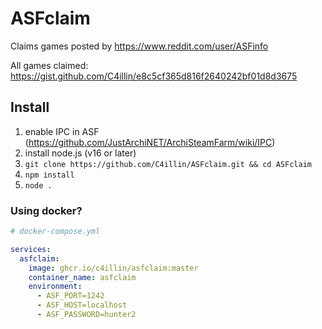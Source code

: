 # ASFclaim
Claims games posted by https://www.reddit.com/user/ASFinfo

All games claimed: https://gist.github.com/C4illin/e8c5cf365d816f2640242bf01d8d3675

## Install
1. enable IPC in ASF (https://github.com/JustArchiNET/ArchiSteamFarm/wiki/IPC)
2. install node.js (v16 or later)
3. `git clone https://github.com/C4illin/ASFclaim.git && cd ASFclaim`
4. `npm install`
5. `node .`



### Using docker?

```yml
# docker-compose.yml

services:
  asfclaim:
    image: ghcr.io/c4illin/asfclaim:master
    container_name: asfclaim
    environment:
      - ASF_PORT=1242
      - ASF_HOST=localhost
      - ASF_PASSWORD=hunter2
```